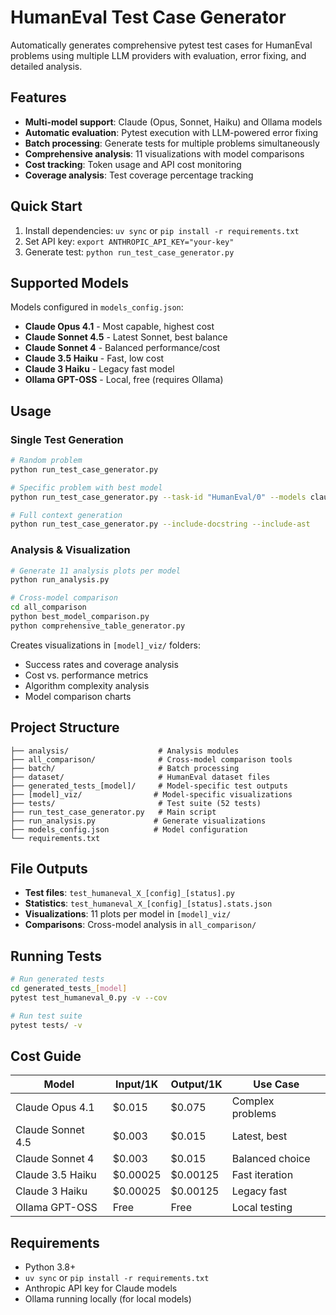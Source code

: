 # HumanEval Test Case Generator

Automatically generates comprehensive pytest test cases for HumanEval problems using multiple LLM providers with evaluation, error fixing, and detailed analysis.

## Features

- **Multi-model support**: Claude (Opus, Sonnet, Haiku) and Ollama models
- **Automatic evaluation**: Pytest execution with LLM-powered error fixing
- **Batch processing**: Generate tests for multiple problems simultaneously
- **Comprehensive analysis**: 11 visualizations with model comparisons
- **Cost tracking**: Token usage and API cost monitoring
- **Coverage analysis**: Test coverage percentage tracking

## Quick Start

1. Install dependencies: `uv sync` or `pip install -r requirements.txt`
2. Set API key: `export ANTHROPIC_API_KEY="your-key"`
3. Generate test: `python run_test_case_generator.py`

## Supported Models

Models configured in `models_config.json`:

- **Claude Opus 4.1** - Most capable, highest cost
- **Claude Sonnet 4.5** - Latest Sonnet, best balance
- **Claude Sonnet 4** - Balanced performance/cost
- **Claude 3.5 Haiku** - Fast, low cost
- **Claude 3 Haiku** - Legacy fast model
- **Ollama GPT-OSS** - Local, free (requires Ollama)

## Usage

### Single Test Generation

```bash
# Random problem
python run_test_case_generator.py

# Specific problem with best model
python run_test_case_generator.py --task-id "HumanEval/0" --models claude-sonnet-4-5

# Full context generation
python run_test_case_generator.py --include-docstring --include-ast
```

### Analysis & Visualization

```bash
# Generate 11 analysis plots per model
python run_analysis.py

# Cross-model comparison
cd all_comparison
python best_model_comparison.py
python comprehensive_table_generator.py
```

Creates visualizations in `[model]_viz/` folders:

- Success rates and coverage analysis
- Cost vs. performance metrics
- Algorithm complexity analysis
- Model comparison charts

## Project Structure

```
├── analysis/                    # Analysis modules
├── all_comparison/              # Cross-model comparison tools
├── batch/                       # Batch processing
├── dataset/                     # HumanEval dataset files
├── generated_tests_[model]/     # Model-specific test outputs
├── [model]_viz/                # Model-specific visualizations
├── tests/                       # Test suite (52 tests)
├── run_test_case_generator.py   # Main script
├── run_analysis.py             # Generate visualizations
├── models_config.json          # Model configuration
└── requirements.txt
```

## File Outputs

- **Test files**: `test_humaneval_X_[config]_[status].py`
- **Statistics**: `test_humaneval_X_[config]_[status].stats.json`
- **Visualizations**: 11 plots per model in `[model]_viz/`
- **Comparisons**: Cross-model analysis in `all_comparison/`

## Running Tests

```bash
# Run generated tests
cd generated_tests_[model]
pytest test_humaneval_0.py -v --cov

# Run test suite
pytest tests/ -v
```

## Cost Guide

| Model             | Input/1K | Output/1K | Use Case         |
| ----------------- | -------- | --------- | ---------------- |
| Claude Opus 4.1   | $0.015   | $0.075    | Complex problems |
| Claude Sonnet 4.5 | $0.003   | $0.015    | Latest, best     |
| Claude Sonnet 4   | $0.003   | $0.015    | Balanced choice  |
| Claude 3.5 Haiku  | $0.00025 | $0.00125  | Fast iteration   |
| Claude 3 Haiku    | $0.00025 | $0.00125  | Legacy fast      |
| Ollama GPT-OSS    | Free     | Free      | Local testing    |

## Requirements

- Python 3.8+
- `uv sync` or `pip install -r requirements.txt`
- Anthropic API key for Claude models
- Ollama running locally (for local models)
